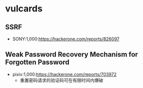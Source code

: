 # vulcards

## SSRF
- SONY:1,000:https://hackerone.com/reports/826097

## Weak Password Recovery Mechanism for Forgotten Password
- pixiv:1,000:https://hackerone.com/reports/703972
  - 重置密码请求的验证码可在有限时间内爆破
